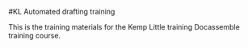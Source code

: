 #KL Automated drafting training

This is the training materials for the Kemp Little training Docassemble training course.
